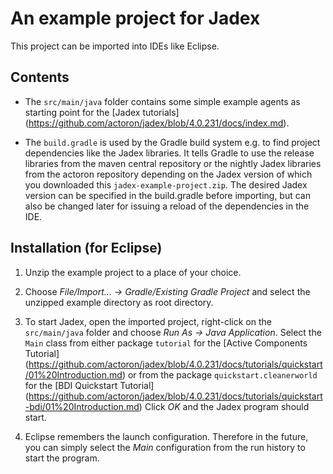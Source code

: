 An example project for Jadex
============================

This project can be imported into IDEs like Eclipse.


Contents
--------

* The `src/main/java` folder contains some simple example agents as
  starting point for the [Jadex tutorials]
(https://github.com/actoron/jadex/blob/4.0.231/docs/index.md).

* The `build.gradle` is used by the Gradle build system e.g. to find
  project dependencies like the Jadex libraries.
  It tells Gradle to use the release libraries from the maven central
  repository or the nightly Jadex libraries from the actoron repository
  depending on the Jadex version of which you downloaded this `jadex-example-project.zip`.
  The desired Jadex version can be specified in the build.gradle before importing,
  but can also be changed later for issuing a reload of the dependencies in the IDE.


Installation (for Eclipse)
--------------------------

1. Unzip the example project to a place of your choice.

2. Choose *File/Import... -> Gradle/Existing Gradle Project*
  and select the unzipped example directory as root directory.

3. To start Jadex, open the imported project, right-click on the `src/main/java` folder and choose
  *Run As -> Java Application*.
  Select the `Main` class from either package `tutorial` for the [Active Components Tutorial]
(https://github.com/actoron/jadex/blob/4.0.231/docs/tutorials/quickstart/01%20Introduction.md)
  or from the package `quickstart.cleanerworld` for the [BDI Quickstart Tutorial]  (https://github.com/actoron/jadex/blob/4.0.231/docs/tutorials/quickstart-bdi/01%20Introduction.md)
  Click *OK* and the Jadex program should start.
  
4. Eclipse remembers the launch configuration. Therefore in the future,
  you can simply select the *Main* configuration from the run history
  to start the program.

